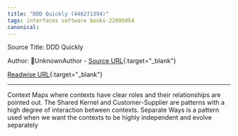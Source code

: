 ```yaml
---
title: "DDD Quickly (446271394)"
tags: interfaces software books-22695054
canonical: 
---
```


Source Title: DDD Quickly

Author: UnknownAuthor - [Source URL](){:target="_blank"}

[Readwise URL](https://readwise.io/open/446271394){:target="_blank"}

---

Context Maps where contexts have clear roles and their relationships are pointed out. The Shared Kernel and Customer-Supplier are patterns with a high degree of interaction between contexts. Separate Ways is a pattern used when we want the contexts to be highly independent and evolve separately
